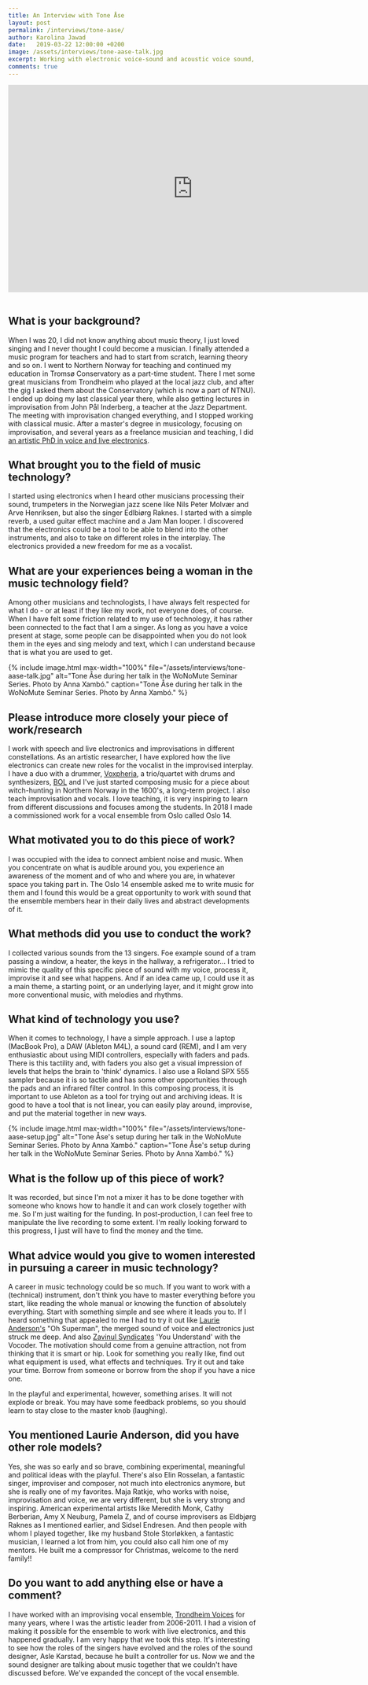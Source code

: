 ```yaml
---
title: An Interview with Tone Åse
layout: post
permalink: /interviews/tone-aase/
author: Karolina Jawad
date:   2019-03-22 12:00:00 +0200
image: /assets/interviews/tone-aase-talk.jpg
excerpt: Working with electronic voice-sound and acoustic voice sound, Tone Åse interacts with her fellow musicians both as a singer and as a soundmaker, stretching the instrumental capabilities of the voice and the live electronics in the improvised interplay. Her work is very much developed through her collaborations, with her trio BOL, her duo Voxpheria, and a range of other projects. Her experimental work with the vocal ensemble started as a founding member of Kvitretten (1991-2001) and continued as a member of, and for 2006-2011 artistic leader of, the improvising vocal ensemble Trondheim Voices. Her work with voice and live electronics has thus been the subject for her doctoral work within the Norwegian Artistic Research Programme (2008-2012). Åse has released several CD’s with her groups and also composed music for film, theatre, various ensembles and projects. Åse is from 2012 Associate professor at Department of Music, NTNU.
comments: true
---
```


<div class="videoWrapper">
<iframe width="750" height="422" src="https://www.youtube.com/embed/SRX81BHTWbc" frameborder="0" allow="accelerometer; autoplay; encrypted-media; gyroscope; picture-in-picture" allowfullscreen></iframe>
</div>

<br />

## What is your background?

When I was 20, I did not know anything about music theory, I just loved singing and I never thought I could become a musician. I finally attended a music program for teachers and had to start from scratch, learning theory and so on. I went to Northern Norway for teaching and continued my education in Tromsø Conservatory as a part-time student. There I met some great musicians from Trondheim who played at the local jazz club, and after the gig I asked them about the Conservatory (which is now a part of NTNU). I ended up doing my last classical year there, while also getting lectures in improvisation from John Pål Inderberg, a teacher at the Jazz Department. The meeting with improvisation changed everything, and I stopped working with classical music. After a master's degree in musicology, focusing on improvisation, and several years as a freelance musician and teaching, I did [an artistic PhD in voice and live electronics](https://www.researchcatalogue.net/view/108003/108004).


## What brought you to the field of music technology?

I started using electronics when I heard other musicians processing their sound, trumpeters in the Norwegian jazz scene like Nils Peter Molvær and Arve Henriksen, but also the singer Edlbiørg Raknes. I started with a simple reverb, a used guitar effect machine and a Jam Man looper. I discovered that the electronics could be a tool to be able to blend into the other instruments, and also to take on different roles in the interplay. The electronics provided a new freedom for me as a vocalist.


## What are your experiences being a woman in the music technology field?

Among other musicians and technologists, I have always felt respected for what I do - or at least if they like my work, not everyone does, of course. When I have felt some friction related to my use of technology, it has rather been connected to the fact that I am a singer. As long as you have a voice present at stage, some people can be disappointed when you do not look them in the eyes and sing melody and text, which I can understand because that is what you are used to get.

{% include image.html
max-width="100%" file="/assets/interviews/tone-aase-talk.jpg" alt="Tone Åse during her talk in the WoNoMute Seminar Series. Photo by Anna Xambó."
caption="Tone Åse during her talk in the WoNoMute Seminar Series. Photo by Anna Xambó." %}

## Please introduce more closely your piece of work/research

I work with speech and live electronics and improvisations in different constellations. As an artistic researcher, I have explored how the live electronics can create new roles for the vocalist in the improvised interplay. I have a duo with a drummer, [Voxpheria](http://www.toneaase.no/aasestronenduo/), a trio/quartet with drums and synthesizers, [BOL](http://www.bol.no/) and I've just started composing music for a piece about witch-hunting in Northern Norway in the 1600's, a long-term project. I also teach improvisation and vocals. I love teaching, it is very inspiring to learn from different discussions and focuses among the students. In 2018 I made a commissioned work for a vocal ensemble from Oslo called Oslo 14.


## What motivated you to do this piece of work?

I was occupied with the idea to connect ambient noise and music. When you concentrate on what is audible around you, you experience an awareness of the moment and of who and where you are, in whatever space you taking part in. The Oslo 14 ensemble asked me to write music for them and I found this would be a great opportunity to work with sound that the ensemble members hear in their daily lives and abstract developments of it.


## What methods did you use to conduct the work?

I collected various sounds from the 13 singers. Foe example sound of a tram passing a window, a heater, the keys in the hallway, a refrigerator... I tried to mimic the quality of this specific piece of sound with my voice, process it, improvise it and see what happens. And if an idea came up, I could use it as a main theme, a starting point, or an underlying layer, and it might grow into more conventional music, with melodies and rhythms.


## What kind of technology you use?

When it comes to technology, I have a simple approach. I use a laptop (MacBook Pro), a DAW (Ableton M4L), a sound card (REM), and I am very enthusiastic about using MIDI controllers, especially with faders and pads. There is this tactility and, with faders you also get a visual impression of levels that helps the brain to 'think' dynamics. I also use a Roland SPX 555 sampler because it is so tactile and has some other opportunities through the pads and an infrared filter control. In this composing process, it is important to use Ableton as a tool for trying out and archiving ideas. It is good to have a tool that is not linear, you can easily play around, improvise, and put the material together in new ways.

{% include image.html
max-width="100%" file="/assets/interviews/tone-aase-setup.jpg" alt="Tone Åse's setup during her talk in the WoNoMute Seminar Series. Photo by Anna Xambó."
caption="Tone Åse's setup during her talk in the WoNoMute Seminar Series. Photo by Anna Xambó." %}

## What is the follow up of this piece of work?

It was recorded, but since I'm not a mixer it has to be done together with someone who knows how to handle it and can work closely together with me. So I'm just waiting for the funding. In post-production, I can feel free to manipulate the live recording to some extent. I'm really looking forward to this progress, I just will have to find the money and the time.


## What advice would you give to women interested in pursuing a career in music technology?

A career in music technology could be so much. If you want to work with a (technical) instrument, don't think you have to master everything before you start, like reading the whole manual or knowing the function of absolutely everything. Start with something simple and see where it leads you to. If I heard something that appealed to me I had to try it out like [Laurie Anderson's](http://www.laurieanderson.com/) "Oh Superman", the merged sound of voice and electronics just struck me deep. And also [Zavinul Syndicates](http://www.joezawinul.com/) 'You Understand' with the Vocoder. The motivation should come from a genuine attraction, not from thinking that it is smart or hip. Look for something you really like, find out what equipment is used, what effects and techniques. Try it out and take your time. Borrow from someone or borrow from the shop if you have a nice one.

In the playful and experimental, however, something arises. It will not explode or break. You may have some feedback problems, so you should learn to stay close to the master knob (laughing).


## You mentioned Laurie Anderson, did you have other role models?

Yes, she was so early and so brave, combining experimental, meaningful and political ideas with the playful. There's also Elin Rosselan, a fantastic singer, improviser and composer, not much into electronics anymore, but she is really one of my favorites. Maja Ratkje, who works with noise, improvisation and voice, we are very different, but she is very strong and inspiring. American experimental artists like Meredith Monk, Cathy Berberian, Amy X Neuburg, Pamela Z, and of course improvisers as Eldbjørg Raknes as I mentioned earlier, and Sidsel Endresen. And then people with whom I played together, like my husband Stole Storløkken, a fantastic musician, I learned a lot from him, you could also call him one of my mentors. He built me a compressor for Christmas, welcome to the nerd family!!


## Do you want to add anything else or have a comment?

I have worked with an improvising vocal ensemble, [Trondheim Voices](https://vimeo.com/202418687) for many years, where I was the artistic leader from 2006-2011. I had a vision of making it possible for the ensemble to work with live electronics, and this happened gradually. I am very happy that we took this step. It's interesting to see how the roles of the singers have evolved and the roles of the sound designer, Asle Karstad, because he built a controller for us. Now we and the sound designer are talking about music together that we couldn't have discussed before. We've expanded the concept of the vocal ensemble.
